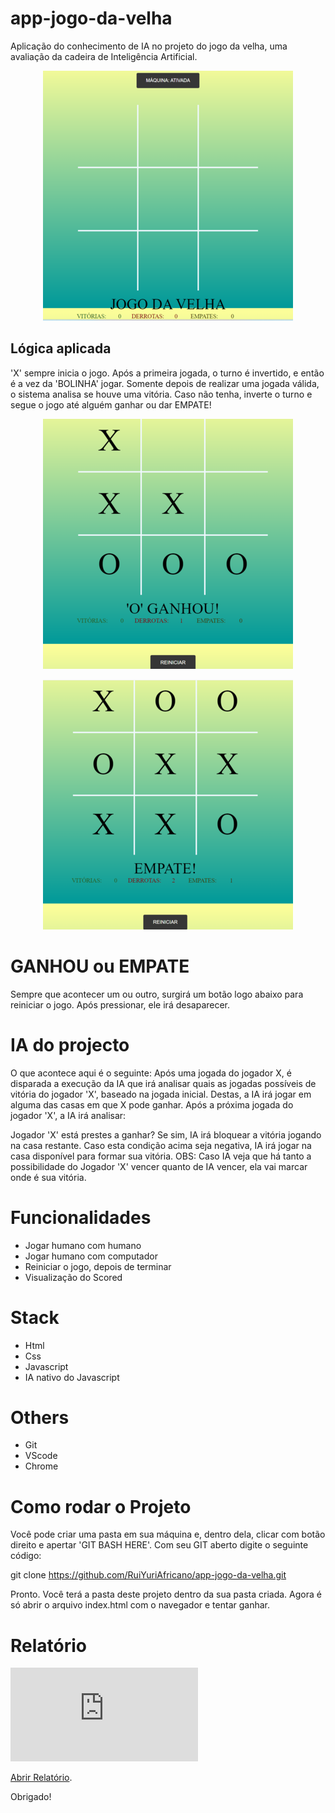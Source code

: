 # app-jogo-da-velha

Aplicação do conhecimento de IA no projeto do jogo da velha, uma avaliação da cadeira de Inteligência Artificial.

<p align="center">
  <img alt="Jogo Início" src="https://github.com/RuiYuriAfricano/app-jogo-da-velha/raw/main/images/jogo-inicio.png" width="400" height="400">
</p>

## Lógica aplicada

'X' sempre inicia o jogo. Após a primeira jogada, o turno é invertido, e então é a vez da 'BOLINHA' jogar. Somente depois de realizar uma jogada válida, o sistema analisa se houve uma vitória. Caso não tenha, inverte o turno e segue o jogo até alguém ganhar ou dar EMPATE!

<p align="center">
  <img alt="Jogo Vitória" src="https://github.com/RuiYuriAfricano/app-jogo-da-velha/raw/main/images/jogo-vitoria.png" width="400" height="400">
</p>

<p align="center">
  <img alt="Jogo Empate" src="https://github.com/RuiYuriAfricano/app-jogo-da-velha/raw/main/images/jogo-empate.png" width="400" height="400">
</p>

# GANHOU ou EMPATE

Sempre que acontecer um ou outro, surgirá um botão logo abaixo para reiniciar o jogo. Após pressionar, ele irá desaparecer.

# IA do projecto

O que acontece aqui é o seguinte: Após uma jogada do jogador X, é disparada a execução da IA que irá analisar quais as jogadas possíveis de vitória do jogador 'X', baseado na jogada inicial. Destas, a IA irá jogar em alguma das casas em que X pode ganhar. Após a próxima jogada do jogador 'X', a IA irá analisar:

Jogador 'X' está prestes a ganhar? Se sim, IA irá bloquear a vitória jogando na casa restante. Caso esta condição acima seja negativa, IA irá jogar na casa disponível para formar sua vitória.
OBS: Caso IA veja que há tanto a possibilidade do Jogador 'X' vencer quanto de IA vencer, ela vai marcar onde é sua vitória.

# Funcionalidades

- Jogar humano com humano
- Jogar humano com computador
- Reiniciar o jogo, depois de terminar
- Visualização do Scored

# Stack

- Html
- Css
- Javascript
- IA nativo do Javascript

# Others 

- Git
- VScode 
- Chrome
  
# Como rodar o Projeto

Você pode criar uma pasta em sua máquina e, dentro dela, clicar com botão direito e apertar 'GIT BASH HERE'. Com seu GIT aberto digite o seguinte código:

git clone https://github.com/RuiYuriAfricano/app-jogo-da-velha.git

Pronto. Você terá a pasta deste projeto dentro da sua pasta criada. Agora é só abrir o arquivo index.html com o navegador e tentar ganhar.

# Relatório
<object data="https://github.com/RuiYuriAfricano/app-taxi-project/tree/main/docs/relatorio-labFinal.pdf" type="application/pdf" width="700px" height="700px">
    <embed src="https://github.com/RuiYuriAfricano/app-taxi-project/tree/main/docs/relatorio-labFinal.pdf">
        <p><a href="https://github.com/RuiYuriAfricano/app-taxi-project/tree/main/docs/relatorio-labFinal.pdf">Abrir Relatório</a>.</p>
    </embed>
</object>

Obrigado!
